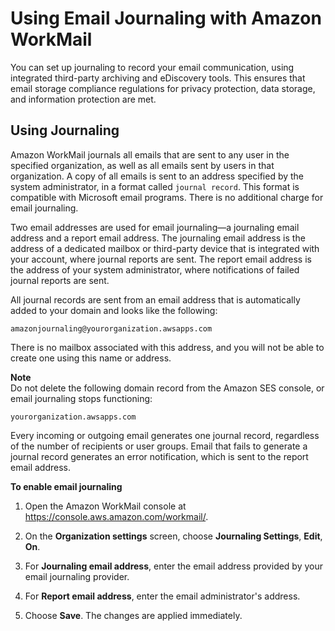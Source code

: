 # Using Email Journaling with Amazon WorkMail<a name="journaling_overview"></a>

You can set up journaling to record your email communication, using integrated third\-party archiving and eDiscovery tools\. This ensures that email storage compliance regulations for privacy protection, data storage, and information protection are met\.

## Using Journaling<a name="using_journaling"></a>

Amazon WorkMail journals all emails that are sent to any user in the specified organization, as well as all emails sent by users in that organization\. A copy of all emails is sent to an address specified by the system administrator, in a format called `journal record`\. This format is compatible with Microsoft email programs\. There is no additional charge for email journaling\.

Two email addresses are used for email journaling—a journaling email address and a report email address\. The journaling email address is the address of a dedicated mailbox or third\-party device that is integrated with your account, where journal reports are sent\. The report email address is the address of your system administrator, where notifications of failed journal reports are sent\. 

All journal records are sent from an email address that is automatically added to your domain and looks like the following: 

```
amazonjournaling@yourorganization.awsapps.com
```

 There is no mailbox associated with this address, and you will not be able to create one using this name or address\. 

**Note**  
Do not delete the following domain record from the Amazon SES console, or email journaling stops functioning:  

```
yourorganization.awsapps.com
```

Every incoming or outgoing email generates one journal record, regardless of the number of recipients or user groups\. Email that fails to generate a journal record generates an error notification, which is sent to the report email address\.

**To enable email journaling**

1. Open the Amazon WorkMail console at [https://console\.aws\.amazon\.com/workmail/](https://console.aws.amazon.com/workmail/)\.

1. On the **Organization settings** screen, choose **Journaling Settings**, **Edit**, **On**\.

1. For **Journaling email address**, enter the email address provided by your email journaling provider\.

1. For **Report email address**, enter the email administrator's address\.

1. Choose **Save**\. The changes are applied immediately\.